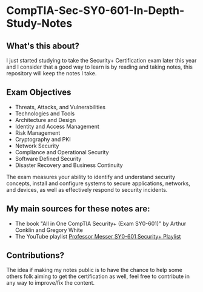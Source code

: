 # CompTIA-Sec-SY0-601-In-Depth-Study-Notes

## What's this about?
I just started studying to take the Security+ Certification exam later this year and I consider that a good way to learn is by reading and taking notes, this repository will keep the notes I take.  

## Exam Objectives
   * Threats, Attacks, and Vulnerabilities
   * Technologies and Tools
   * Architecture and Design
   * Identity and Access Management
   * Risk Management
   * Cryptography and PKI
   * Network Security
   * Compliance and Operational Security
   * Software Defined Security
   * Disaster Recovery and Business Continuity

The exam measures your ability to identify and understand security concepts, install and configure systems to secure applications, networks, and devices, as well as effectively respond to security incidents.

## My main sources for these notes are:   
* The book "All in One CompTIA Security+ (Exam SY0-601)" by Arthur Conklin and Gregory White
* The YouTube playlist [Professor Messer SY0-601 Security+ Playlist](https://www.youtube.com/watch?v=9NE33fpQuw8&list=PLG49S3nxzAnkL2ulFS3132mOVKuzzBxA8)

## Contributions?
The idea if making my notes public is to have the chance to help some others folk aiming to get the certification as well, feel free to contribute in any way to improve/fix the content.

